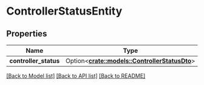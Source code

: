 # ControllerStatusEntity

## Properties

Name | Type | Description | Notes
------------ | ------------- | ------------- | -------------
**controller_status** | Option<[**crate::models::ControllerStatusDto**](ControllerStatusDTO.md)> |  | [optional]

[[Back to Model list]](../README.md#documentation-for-models) [[Back to API list]](../README.md#documentation-for-api-endpoints) [[Back to README]](../README.md)


